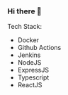 ### Hi there 👋

Tech Stack: 
- Docker
- Github Actions
- Jenkins 
- NodeJS
- ExpressJS
- Typescript 
- ReactJS
